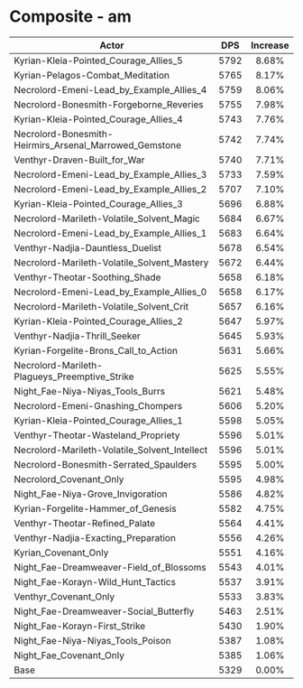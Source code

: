 # Composite - am
| Actor | DPS | Increase |
|---|:---:|:---:|
|Kyrian-Kleia-Pointed_Courage_Allies_5|5792|8.68%|
|Kyrian-Pelagos-Combat_Meditation|5765|8.17%|
|Necrolord-Emeni-Lead_by_Example_Allies_4|5759|8.06%|
|Necrolord-Bonesmith-Forgeborne_Reveries|5755|7.98%|
|Kyrian-Kleia-Pointed_Courage_Allies_4|5743|7.76%|
|Necrolord-Bonesmith-Heirmirs_Arsenal_Marrowed_Gemstone|5742|7.74%|
|Venthyr-Draven-Built_for_War|5740|7.71%|
|Necrolord-Emeni-Lead_by_Example_Allies_3|5733|7.59%|
|Necrolord-Emeni-Lead_by_Example_Allies_2|5707|7.10%|
|Kyrian-Kleia-Pointed_Courage_Allies_3|5696|6.88%|
|Necrolord-Marileth-Volatile_Solvent_Magic|5684|6.67%|
|Necrolord-Emeni-Lead_by_Example_Allies_1|5683|6.64%|
|Venthyr-Nadjia-Dauntless_Duelist|5678|6.54%|
|Necrolord-Marileth-Volatile_Solvent_Mastery|5672|6.44%|
|Venthyr-Theotar-Soothing_Shade|5658|6.18%|
|Necrolord-Emeni-Lead_by_Example_Allies_0|5658|6.17%|
|Necrolord-Marileth-Volatile_Solvent_Crit|5657|6.16%|
|Kyrian-Kleia-Pointed_Courage_Allies_2|5647|5.97%|
|Venthyr-Nadjia-Thrill_Seeker|5645|5.93%|
|Kyrian-Forgelite-Brons_Call_to_Action|5631|5.66%|
|Necrolord-Marileth-Plagueys_Preemptive_Strike|5625|5.55%|
|Night_Fae-Niya-Niyas_Tools_Burrs|5621|5.48%|
|Necrolord-Emeni-Gnashing_Chompers|5606|5.20%|
|Kyrian-Kleia-Pointed_Courage_Allies_1|5598|5.05%|
|Venthyr-Theotar-Wasteland_Propriety|5596|5.01%|
|Necrolord-Marileth-Volatile_Solvent_Intellect|5596|5.01%|
|Necrolord-Bonesmith-Serrated_Spaulders|5595|5.00%|
|Necrolord_Covenant_Only|5595|4.98%|
|Night_Fae-Niya-Grove_Invigoration|5586|4.82%|
|Kyrian-Forgelite-Hammer_of_Genesis|5582|4.75%|
|Venthyr-Theotar-Refined_Palate|5564|4.41%|
|Venthyr-Nadjia-Exacting_Preparation|5556|4.26%|
|Kyrian_Covenant_Only|5551|4.16%|
|Night_Fae-Dreamweaver-Field_of_Blossoms|5543|4.01%|
|Night_Fae-Korayn-Wild_Hunt_Tactics|5537|3.91%|
|Venthyr_Covenant_Only|5533|3.83%|
|Night_Fae-Dreamweaver-Social_Butterfly|5463|2.51%|
|Night_Fae-Korayn-First_Strike|5430|1.90%|
|Night_Fae-Niya-Niyas_Tools_Poison|5387|1.08%|
|Night_Fae_Covenant_Only|5385|1.06%|
|Base|5329|0.00%|
